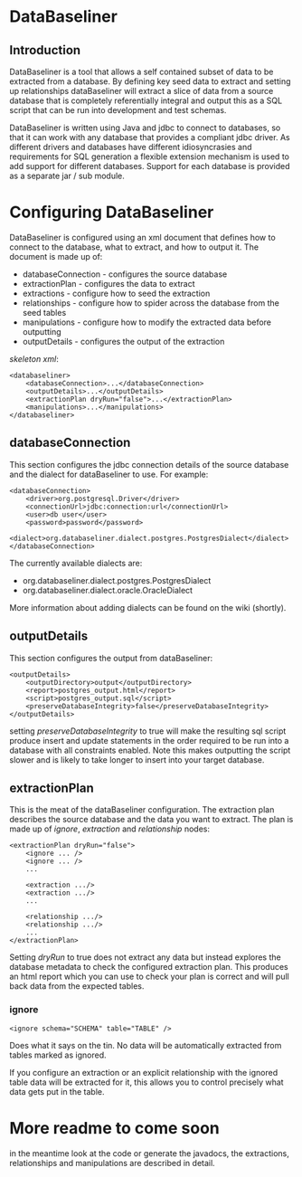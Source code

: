 DataBaseliner
=============

Introduction
------------

DataBaseliner is a tool that allows a self contained subset of data to be extracted from a database.
By defining key seed data to extract and setting up relationships dataBaseliner will extract a slice of
data from a source database that is completely referentially integral and output this as a SQL script
that can be run into development and test schemas.

DataBaseliner is written using Java and jdbc to connect to databases, so that it can work with any
database that provides a compliant jdbc driver. As different drivers and databases have different
idiosyncrasies and requirements for SQL generation a flexible extension mechanism is used to add
support for different databases. Support for each database is provided as a separate jar / sub module.

Configuring DataBaseliner
=========================

DataBaseliner is configured using an xml document that defines how to connect to the database,
what to extract, and how to output it. The document is made up of:

* databaseConnection - configures the source database
* extractionPlan - configures the data to extract
 * extractions - configure how to seed the extraction
 * relationships - configure how to spider across the database from the seed tables
* manipulations - configure how to modify the extracted data before outputting
* outputDetails - configures the output of the extraction

*skeleton xml*:

    <databaseliner>
        <databaseConnection>...</databaseConnection>
        <outputDetails>...</outputDetails>
        <extractionPlan dryRun="false">...</extractionPlan>
        <manipulations>...</manipulations>
    </databaseliner>

databaseConnection
------------------

This section configures the jdbc connection details of the source database and the dialect for
dataBaseliner to use. For example:

    <databaseConnection>
        <driver>org.postgresql.Driver</driver>
        <connectionUrl>jdbc:connection:url</connectionUrl>
        <user>db user</user>
        <password>password</password>
        <dialect>org.databaseliner.dialect.postgres.PostgresDialect</dialect>
    </databaseConnection>

The currently available dialects are:

* org.databaseliner.dialect.postgres.PostgresDialect
* org.databaseliner.dialect.oracle.OracleDialect

More information about adding dialects can be found on the wiki (shortly).

outputDetails
-------------

This section configures the output from dataBaseliner:

    <outputDetails>
        <outputDirectory>output</outputDirectory>
        <report>postgres_output.html</report>
        <script>postgres_output.sql</script>
        <preserveDatabaseIntegrity>false</preserveDatabaseIntegrity>
    </outputDetails>

setting *preserveDatabaseIntegrity* to true will make the resulting sql script produce insert and update
statements in the order required to be run into a database with all constraints enabled. Note this makes
outputting the script slower and is likely to take longer to insert into your target database.

extractionPlan
--------------

This is the meat of the dataBaseliner configuration. The extraction plan describes the source database
and the data you want to extract. The plan is made up of *ignore*, *extraction* and *relationship* nodes:

    <extractionPlan dryRun="false">
        <ignore ... />
        <ignore ... />
        ...

        <extraction .../>
        <extraction .../>
        ...

        <relationship .../>
        <relationship .../>
        ...
    </extractionPlan>

Setting *dryRun* to true does not extract any data but instead explores the database metadata to check the
configured extraction plan. This produces an html report which you can use to check your plan is correct and
will pull back data from the expected tables.

### ignore

    <ignore schema="SCHEMA" table="TABLE" />

Does what it says on the tin. No data will be automatically extracted from tables marked as ignored.

If you configure an extraction or an explicit relationship with the ignored table data will be extracted
for it, this allows you to control precisely what data gets put in the table.

More readme to come soon
========================

in the meantime look at the code or generate the javadocs, the extractions, relationships and manipulations
are described in detail.
